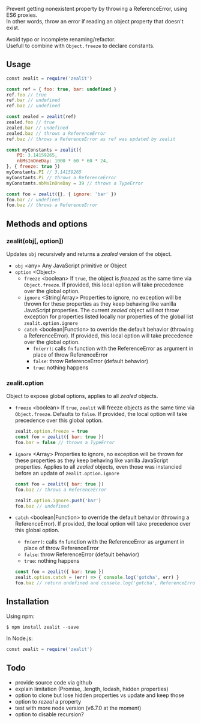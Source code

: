 Prevent getting nonexistent property by throwing a ReferenceError, using ES6 proxies.<br>
In other words, throw an error if reading an object property that doesn't exist.<br>

Avoid typo or incomplete renaming/refactor.<br>
Usefull to combine with `Object.freeze` to declare constants.

## Usage
```javascript
const zealit = require('zealit')

const ref = { foo: true, bar: undefined }
ref.foo // true
ref.bar // undefined
ref.baz // undefined

const zealed = zealit(ref)
zealed.foo // true
zealed.bar // undefined
zealed.baz // throws a ReferenceError
ref.baz // throws a ReferenceError as ref was updated by zealit

const myConstants = zealit({
    PI: 3.14159265,
    nbMsInOneDay: 1000 * 60 * 60 * 24,
}, { freeze: true })
myConstants.PI // 3.14159265
myConstants.Pi // throws a ReferenceError
myConstants.nbMsInOneDay = 39 // throws a TypeError

const foo = zealit({}, { ignore: 'bar' })
foo.bar // undefined
foo.baz // throws a ReferenceError
```

## Methods and options
### zealit(obj[, option])
Updates `obj` recursively and returns a _zealed_ version of the object.

 - `obj` &lt;any> Any JavaScript primitive or Object
 - `option` &lt;Object>
    - `freeze` &lt;boolean> If `true`, the object is _freezed_ as the same time via `Object.freeze`. If provided, this local option will take precedence over the global option.
    - `ignore` &lt;String|Array> Properties to ignore, no exception will be thrown for these properties as they keep behaving like vanilla JavaScript properties. The current _zealed_ object will not throw exception for properties listed locally nor properties of the global list `zealit.option.ignore`
    - `catch` &lt;boolean|Function> to override the default behavior (throwing a ReferenceError). If provided, this local option will take precedence over the global option.
        - `fn(err)`: calls `fn` function with the ReferenceError as argument in place of throw ReferenceError
        - `false`:  throw ReferenceError (default behavior)
        - `true`: nothing happens

### zealit.option
Object to expose global options, applies to all _zealed_ objects.

 - `freeze` &lt;boolean> If `true`, `zealit` will freeze objects as the same time via `Object.freeze`. Defaults to `false`. If provided, the local option will take precedence over this global option.
    ```javascript
    zealit.option.freeze = true
    const foo = zealit({ bar: true })
    foo.bar = false // throws a TypeError
    ```

 - `ignore` &lt;Array> Properties to ignore, no exception will be thrown for these properties as they keep behaving like vanilla JavaScript properties. Applies to all _zealed_ objects, even those was instancied before an update of `zealit.option.ignore`
    ```javascript
    const foo = zealit({ bar: true })
    foo.baz // throws a ReferenceError

    zealit.option.ignore.push('bar')
    foo.baz // undefined
    ```

 - `catch` &lt;boolean|Function> to override the default behavior (throwing a ReferenceError). If provided, the local option will take precedence over this global option.
    - `fn(err)`: calls `fn` function with the ReferenceError as argument in place of throw ReferenceError
    - `false`:  throw ReferenceError (default behavior)
    - `true`: nothing happens
    ```javascript
    const foo = zealit({ bar: true })
    zealit.option.catch = (err) => { console.log('gotcha', err) }
    foo.baz // return undefined and console.log('gotcha', ReferenceError)
    ```

## Installation
Using npm:
```
$ npm install zealit --save
```

In Node.js:
```javascript
const zealit = require('zealit')
```

## Todo
 - provide source code via github
 - explain limitation (Promise, .length, lodash, hidden properties)
 - option to clone but lose hidden properties vs update and keep those
 - option to _rezeal_ a property
 - test with more node version (v6.7.0 at the moment)
 - option to disable recursion?
